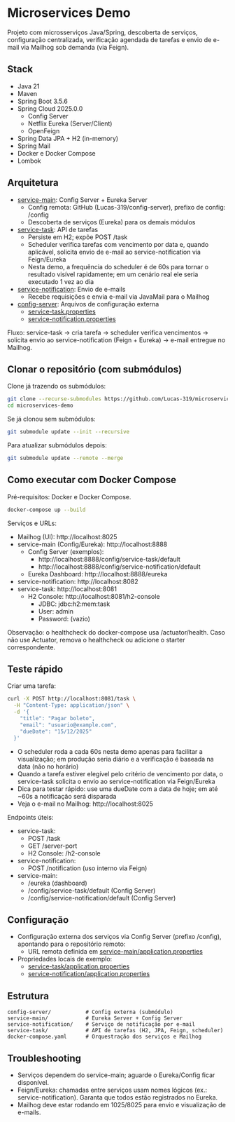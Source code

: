 # Microservices Demo

Projeto com microsserviços Java/Spring, descoberta de serviços, configuração centralizada, verificação agendada de tarefas e envio de e-mail via Mailhog sob demanda (via Feign).

## Stack

- Java 21
- Maven
- Spring Boot 3.5.6
- Spring Cloud 2025.0.0
  - Config Server
  - Netflix Eureka (Server/Client)
  - OpenFeign
- Spring Data JPA + H2 (in-memory)
- Spring Mail
- Docker e Docker Compose
- Lombok

## Arquitetura

- [service-main](service-main): Config Server + Eureka Server
  - Config remota: GitHub (Lucas-319/config-server), prefixo de config: /config
  - Descoberta de serviços (Eureka) para os demais módulos
- [service-task](service-task): API de tarefas
  - Persiste em H2; expõe POST /task
  - Scheduler verifica tarefas com vencimento por data e, quando aplicável, solicita envio de e-mail ao service-notification via Feign/Eureka
  - Nesta demo, a frequência do scheduler é de 60s para tornar o resultado visível rapidamente; em um cenário real ele seria executado 1 vez ao dia
- [service-notification](service-notification): Envio de e-mails
  - Recebe requisições e envia e-mail via JavaMail para o Mailhog
- [config-server](config-server): Arquivos de configuração externa
  - [service-task.properties](config-server/service-task.properties)
  - [service-notification.properties](config-server/service-notification.properties)

Fluxo:
service-task -> cria tarefa -> scheduler verifica vencimentos -> solicita envio ao service-notification (Feign + Eureka) -> e-mail entregue no Mailhog.

## Clonar o repositório (com submódulos)

Clone já trazendo os submódulos:
```sh
git clone --recurse-submodules https://github.com/Lucas-319/microservices-demo.git
cd microservices-demo
```

Se já clonou sem submódulos:
```sh
git submodule update --init --recursive
```

Para atualizar submódulos depois:
```sh
git submodule update --remote --merge
```

## Como executar com Docker Compose

Pré-requisitos: Docker e Docker Compose.

```sh
docker-compose up --build
```

Serviços e URLs:
- Mailhog (UI): http://localhost:8025
- service-main (Config/Eureka): http://localhost:8888
  - Config Server (exemplos):
    - http://localhost:8888/config/service-task/default
    - http://localhost:8888/config/service-notification/default
  - Eureka Dashboard: http://localhost:8888/eureka
- service-notification: http://localhost:8082
- service-task: http://localhost:8081
  - H2 Console: http://localhost:8081/h2-console
    - JDBC: jdbc:h2:mem:task
    - User: admin
    - Password: (vazio)

Observação: o healthcheck do docker-compose usa /actuator/health. Caso não use Actuator, remova o healthcheck ou adicione o starter correspondente.

## Teste rápido

Criar uma tarefa:
```sh
curl -X POST http://localhost:8081/task \
  -H "Content-Type: application/json" \
  -d '{
    "title": "Pagar boleto",
    "email": "usuario@example.com",
    "dueDate": "15/12/2025"
  }'
```

- O scheduler roda a cada 60s nesta demo apenas para facilitar a visualização; em produção seria diário e a verificação é baseada na data (não no horário)
- Quando a tarefa estiver elegível pelo critério de vencimento por data, o service-task solicita o envio ao service-notification via Feign/Eureka
- Dica para testar rápido: use uma dueDate com a data de hoje; em até ~60s a notificação será disparada
- Veja o e-mail no Mailhog: http://localhost:8025

Endpoints úteis:
- service-task:
  - POST /task
  - GET /server-port
  - H2 Console: /h2-console
- service-notification:
  - POST /notification (uso interno via Feign)
- service-main:
  - /eureka (dashboard)
  - /config/service-task/default (Config Server)
  - /config/service-notification/default (Config Server)

## Configuração

- Configuração externa dos serviços via Config Server (prefixo /config), apontando para o repositório remoto:
  - URL remota definida em [service-main/application.properties](service-main/src/main/resources/application.properties)
- Propriedades locais de exemplo:
  - [service-task/application.properties](service-task/src/main/resources/application.properties)
  - [service-notification/application.properties](service-notification/src/main/resources/application.properties)

## Estrutura

```
config-server/           # Config externa (submódulo)
service-main/            # Eureka Server + Config Server
service-notification/    # Serviço de notificação por e-mail
service-task/            # API de tarefas (H2, JPA, Feign, scheduler)
docker-compose.yaml      # Orquestração dos serviços e Mailhog
```

## Troubleshooting

- Serviços dependem do service-main; aguarde o Eureka/Config ficar disponível.
- Feign/Eureka: chamadas entre serviços usam nomes lógicos (ex.: service-notification). Garanta que todos estão registrados no Eureka.
- Mailhog deve estar rodando em 1025/8025 para envio e visualização de e-mails.
